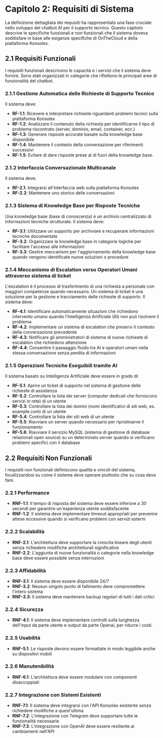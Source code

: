 # Capitolo 2: Requisiti di Sistema

La definizione dettagliata dei requisiti ha rappresentato una fase cruciale nello sviluppo del chatbot AI per il supporto tecnico. Questo capitolo descrive le specifiche funzionali e non funzionali che il sistema doveva soddisfare in base alle esigenze specifiche di OnTheCloud e della piattaforma Konsolex.

## 2.1 Requisiti Funzionali

I requisiti funzionali descrivono le capacità e i servizi che il sistema deve fornire. Sono stati organizzati in categorie che riflettono le principali aree di funzionalità del chatbot.

### 2.1.1 Gestione Automatica delle Richieste di Supporto Tecnico

Il sistema deve:

- **RF-1.1**: Ricevere e interpretare richieste riguardanti problemi tecnici sulla piattaforma Konsolex
- **RF-1.2**: Analizzare il contenuto della richiesta per identificarne il tipo di problema riscontrato (server, dominio, email, container, ecc.)
- **RF-1.3**: Generare risposte accurate basate sulla knowledge base disponibile
- **RF-1.4**: Mantenere il contesto della conversazione per riferimenti successivi
- **RF-1.5**: Evitare di dare risposte prese al di fuori della knowledge base.

### 2.1.2 Interfaccia Conversazionale Multicanale

Il sistema deve:

- **RF-2.1**: Integrarsi all'interfaccia web sulla piattaforma Konsolex
- **RF-2.2**: Mantenere uno storico delle conversazioni

### 2.1.3 Sistema di Knowledge Base per Risposte Tecniche

Una knowledge base (base di conoscenza) è un archivio centralizzato di informazioni tecniche strutturate. Il sistema deve:

- **RF-3.1**: Utilizzare un supporto per archiviare e recuperare informazioni tecniche documentate
- **RF-3.2**: Organizzare la knowledge base in categorie logiche per facilitare l'accesso alle informazioni
- **RF-3.3**: Gestire meccanismi per l'aggiornamento della knowledge base quando vengono identificate nuove soluzioni o procedure

### 2.1.4 Meccanismo di Escalation verso Operatori Umani attraverso sistema di ticket

L'escalation è il processo di trasferimento di una richiesta a personale con maggiori competenze quando necessario. Un sistema di ticket è una soluzione per la gestione e tracciamento delle richieste di supporto. Il sistema deve:

- **RF-4.1**: Identificare automaticamente situazioni che richiedono intervento umano quando l'Intelligenza Artificiale (AI) non può risolvere il problema
- **RF-4.2**: Implementare un sistema di escalation che preservi il contesto della conversazione precedente
- **RF-4.3**: Notificare gli amministratori di sistema di nuove richieste di escalation che richiedono attenzione
- **RF-4.4**: Consentire il passaggio fluido tra AI e operatori umani nella stessa conversazione senza perdita di informazioni

### 2.1.5 Operazioni Tecniche Eseguibili tramite AI

Il sistema basato su Intelligenza Artificiale deve essere in grado di:

- **RF-5.1**: Aprire un ticket di supporto nel sistema di gestione delle richieste di assistenza
- **RF-5.2**: Controllare la lista dei server (computer dedicati che forniscono servizi in rete) di un utente
- **RF-5.3**: Controllare la lista dei domini (nomi identificativi di siti web, es. example.com) di un utente
- **RF-5.4**: Controllare la lista dei siti web di un utente
- **RF-5.5**: Riavviare un server quando necessario per ripristinarne il funzionamento
- **RF-5.6**: Riavviare il servizio MySQL (sistema di gestione di database relazionali open source) su un determinato server quando si verificano problemi specifici con il database

## 2.2 Requisiti Non Funzionali

I requisiti non funzionali definiscono qualità e vincoli del sistema, focalizzandosi su come il sistema deve operare piuttosto che su cosa deve fare.

### 2.2.1 Performance

- **RNF-1.1**: Il tempo di risposta del sistema deve essere inferiore a 30 secondi per garantire un'esperienza utente soddisfacente
- **RNF-1.2**: Il sistema deve implementare timeout appropriati per prevenire attese eccessive quando si verificano problemi con servizi esterni

### 2.2.2 Scalabilità

- **RNF-2.1**: L'architettura deve supportare la crescita lineare degli utenti senza richiedere modifiche architetturali significative
- **RNF-2.2**: L'aggiunta di nuove funzionalità o categorie nella knowledge base deve essere possibile senza interruzioni

### 2.2.3 Affidabilità

- **RNF-3.1**: Il sistema deve essere disponibile 24/7
- **RNF-3.2**: Nessun singolo punto di fallimento deve compromettere l'intero sistema
- **RNF-3.3**: Il sistema deve mantenere backup regolari di tutti i dati critici

### 2.2.4 Sicurezza

- **RNF-4.1**: Il sistema deve implementare controlli sulla lunghezza dell'input da parte utente e output da parte Openai, per ridurre i costi.

### 2.2.5 Usabilità

- **RNF-5.1**: Le risposte devono essere formattate in modo leggibile anche su dispositivi mobili

### 2.2.6 Manutenibilità

- **RNF-6.1**: L'architettura deve essere modulare con componenti disaccoppiati

### 2.2.7 Integrazione con Sistemi Esistenti

- **RNF-7.1**: Il sistema deve integrarsi con l'API Konsolex esistente senza richiedere modifiche a quest'ultima
- **RNF-7.2**: L'integrazione con Telegram deve supportare tutte le funzionalità necessarie
- **RNF-7.3**: L'integrazione con OpenAI deve essere resiliente ai cambiamenti nell'API

